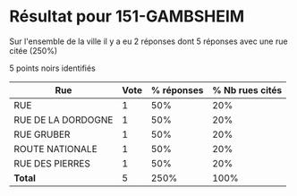 # Résultat pour 151-GAMBSHEIM

Sur l'ensemble de la ville il y a eu 2 réponses dont 5 réponses avec une rue citée (250%)

5 points noirs identifiés

| Rue | Vote | % réponses | % Nb rues cités|
|-----|------|------------|----------------|
| RUE | 1 | 50% | 20%|
| RUE DE LA DORDOGNE | 1 | 50% | 20%|
| RUE GRUBER | 1 | 50% | 20%|
| ROUTE NATIONALE | 1 | 50% | 20%|
| RUE DES PIERRES | 1 | 50% | 20%|
| **Total** | 5 | 250% | 100%|
